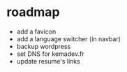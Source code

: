 # roadmap

- add a favicon
- add a language switcher (in navbar)
- backup wordpress
- set DNS for kemadev.fr
- update resume's links
